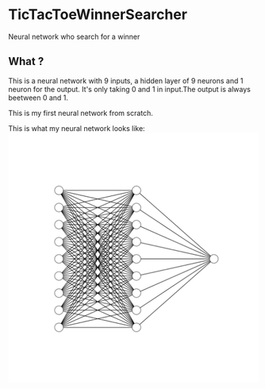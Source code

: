 # TicTacToeWinnerSearcher
Neural network who search for a winner 

## What ?
This is a neural network with 9 inputs, a hidden layer of 9 neurons and 1 neuron for the output. It's only taking 0 and 1 in input.The output is always beetween 0 and 1.

This is my first neural network from scratch.

This is what my neural network looks like:
![alt text](neuralNetwork.png "my neural network")
